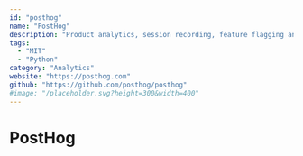 ```yaml
---
id: "posthog"
name: "PostHog"
description: "Product analytics, session recording, feature flagging and a/b testing that you can self-host (alternative to Mixpanel/Amplitude/Heap/HotJar/Optimizely)."
tags:
  - "MIT"
  - "Python"
category: "Analytics"
website: "https://posthog.com"
github: "https://github.com/posthog/posthog"
#image: "/placeholder.svg?height=300&width=400"
---
```


# PostHog
